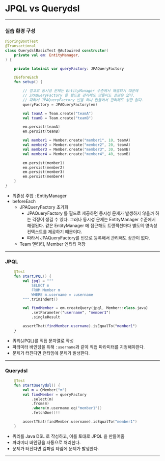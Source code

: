 # JPQL vs Querydsl

---

### 실습 환경 구성
```kotlin
@SpringBootTest
@Transactional
class QuerydslBasicTest @Autowired constructor(
    private val em: EntityManager,
) {

    private lateinit var queryFactory: JPAQueryFactory

    @BeforeEach
    fun setup() {

        // 참고로 동시성 문제는 EntityManager 수준에서 해결되기 때문에
        // JPAQueryFactory 를 필드로 관리해도 만들어도 상관은 없다.
        // 따라서 JPAQueryFactory 빈을 하나 만들어서 관리해도 상관 없다.
        queryFactory = JPAQueryFactory(em)

        val teamA = Team.create("teamA")
        val teamB = Team.create("teamB")

        em.persist(teamA)
        em.persist(teamB)

        val member1 = Member.create("member1", 10, teamA)
        val member2 = Member.create("member2", 20, teamA)
        val member3 = Member.create("member3", 30, teamB)
        val member4 = Member.create("member4", 40, teamB)

        em.persist(member1)
        em.persist(member2)
        em.persist(member3)
        em.persist(member4)
    }
}
```
- 의존성 주입 : EntityManager
- beforeEach
  - JPAQueryFactory 초기화
    - JPAQueryFactory 를 필드로 제공하면 동시성 문제가 발생하지 않을까 하는 걱정이 생길 수 있다. 그러나 동시성 문제는 EntityManager 수준에서
    해결된다. 같은 EntityManager 에 접근해도 트랜잭션마다 별도의 영속성 컨텍스트를 제공하기 때문이다.
    - 따라서 JPAQueryFactory를 빈으로 등록해서 관리해도 상관이 없다.
  - Team 엔티티, Member 엔티티 저장

---

### JPQL
```kotlin
    @Test
    fun startJPQL() {
        val jpql = """
            SELECT m
            FROM Member m
            WHERE m.username = :username
        """.trimIndent()

        val findMember = em.createQuery(jpql, Member::class.java)
            .setParameter("username", "member1")
            .singleResult

        assertThat(findMember.username).isEqualTo("member1")
    }
```
- 쿼리(JPQL)를 직접 문자열로 작성
- 파라미터 바인딩을 위해 `:username`과 같이 직접 파라미터를 지정해야한다.
- 문제가 터진다면 런타임에 문제가 발생한다.

---

### Querydsl
```kotlin
    @Test
    fun startQuerydsl() {
        val m = QMember("m")
        val findMember = queryFactory
            .select(m)
            .from(m)
            .where(m.username.eq("member1"))
            .fetchOne()!!

        assertThat(findMember.username).isEqualTo("member1")
    }
```
- 쿼리를 Java DSL 로 작성하고, 이를 토대로 JPQL 을 만들어줌
- 파라미터 바인딩을 자동으로 처리한다.
- 문제가 터진다면 컴파일 타임에 문제가 발생한다.

---
